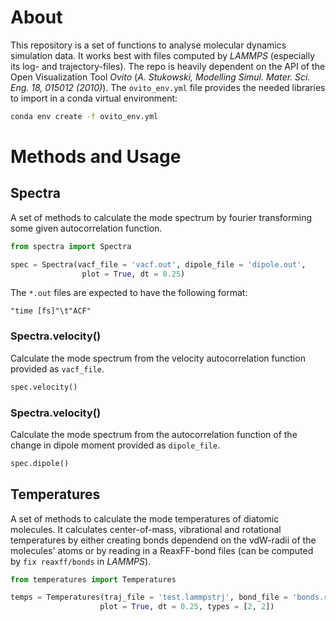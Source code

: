 # About

This repository is a set of functions to analyse molecular dynamics simulation data. It works best with files computed by *LAMMPS* (especially its log- and trajectory-files). 
The repo is heavily dependent on the API of the Open Visualization Tool *Ovito* (*A. Stukowski, Modelling Simul. Mater. Sci. Eng. 18, 015012 (2010)*). The `ovito_env.yml` file provides the needed libraries to import in a conda virtual environment:
```bash
conda env create -f ovito_env.yml
```

# Methods and Usage

## Spectra

A set of methods to calculate the mode spectrum by fourier transforming some given autocorrelation function.

```python
from spectra import Spectra

spec = Spectra(vacf_file = 'vacf.out', dipole_file = 'dipole.out',
                plot = True, dt = 0.25)
```

The `*.out` files are expected to have the following format:

```
"time [fs]"\t"ACF"
```


### Spectra.velocity()

Calculate the mode spectrum from the velocity autocorrelation function provided as `vacf_file`. 

```python
spec.velocity()
```

### Spectra.velocity()

Calculate the mode spectrum from the autocorrelation function of the change in dipole moment provided as `dipole_file`. 

```python
spec.dipole()
```

## Temperatures

A set of methods to calculate the mode temperatures of diatomic molecules. It calculates center-of-mass, vibrational and rotational temperatures by either creating bonds dependend on the vdW-radii of the molecules' atoms or by reading in a ReaxFF-bond files (can be computed by `fix reaxff/bonds` in *LAMMPS*).

```python
from temperatures import Temperatures

temps = Temperatures(traj_file = 'test.lammpstrj', bond_file = 'bonds.reaxff', 
                    plot = True, dt = 0.25, types = [2, 2])
```

